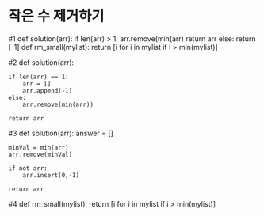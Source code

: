 # 작은 수 제거하기

#1
def solution(arr):
    if len(arr) > 1:
        arr.remove(min(arr)
        return arr
    else:
        return [-1]
def rm_small(mylist):
    return [i for i in mylist if i > min(mylist)]






#2
def solution(arr):

    if len(arr) == 1:
        arr = []
        arr.append(-1)
    else:
        arr.remove(min(arr))

    return arr
    
    
    
#3
def solution(arr):
	answer = [] 

	minVal = min(arr) 
	arr.remove(minVal) 

	if not arr: 
		arr.insert(0,-1) 
    
	return arr
     
    
    
#4 
  def rm_small(mylist): 
	return [i for i in mylist if i > min(mylist)]
  
  
  

